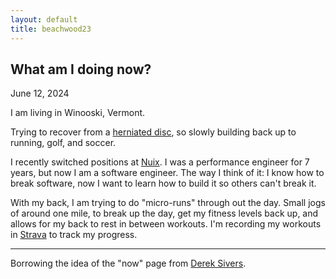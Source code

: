 ```yaml
---
layout: default
title: beachwood23
---
```



## What am I doing now?
June 12, 2024

I am living in Winooski, Vermont.

Trying to recover from a [herniated disc](https://en.wikipedia.org/wiki/Spinal_disc_herniation), so slowly building back up to running, golf, and soccer.

I recently switched positions at [Nuix](https://www.nuix.com). I was a performance engineer for 7 years, but now I am a software engineer. The way I think of it: I know how to break software, now I want to learn how to build it so others can't break it.

With my back, I am trying to do "micro-runs" through out the day. Small jogs of around one mile, to break up the day, get my fitness levels back up, and allows for my back to rest in between workouts. I'm recording my workouts in [Strava](https://strava.app.link/YHUk3J60mKb) to track my progress.

---
Borrowing the idea of the "now" page from [Derek Sivers](https://sive.rs/now2).
